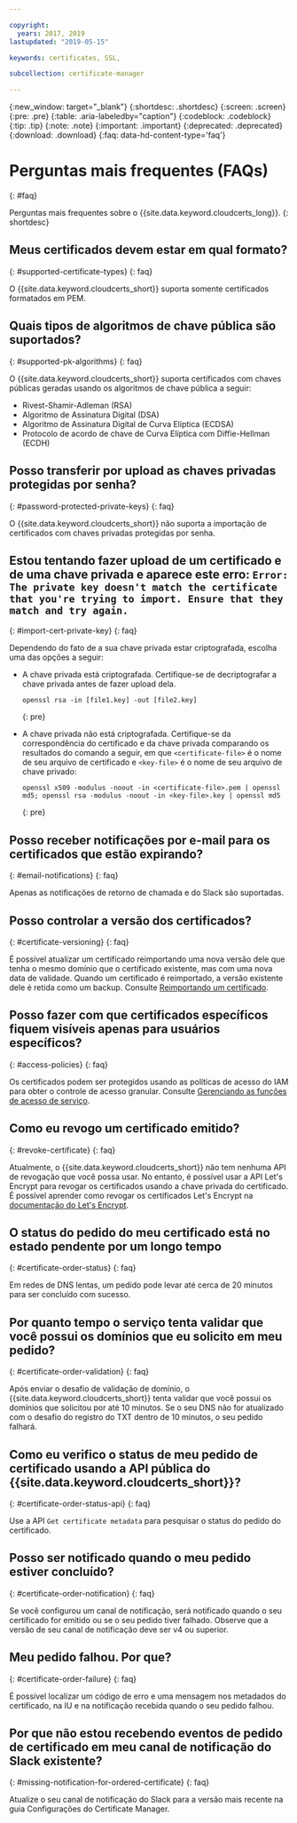 ```yaml
---

copyright:
  years: 2017, 2019
lastupdated: "2019-05-15"

keywords: certificates, SSL,

subcollection: certificate-manager

---
```


{:new_window: target="_blank"}
{:shortdesc: .shortdesc}
{:screen: .screen}
{:pre: .pre}
{:table: .aria-labeledby="caption"}
{:codeblock: .codeblock}
{:tip: .tip}
{:note: .note}
{:important: .important}
{:deprecated: .deprecated}
{:download: .download}
{:faq: data-hd-content-type='faq'}

# Perguntas mais frequentes (FAQs)
{: #faq}

Perguntas mais frequentes sobre o {{site.data.keyword.cloudcerts_long}}.
{: shortdesc}

## Meus certificados devem estar em qual formato?
{: #supported-certificate-types}
{: faq}

O {{site.data.keyword.cloudcerts_short}} suporta somente certificados formatados em PEM.

## Quais tipos de algoritmos de chave pública são suportados?
{: #supported-pk-algorithms}
{: faq}

O {{site.data.keyword.cloudcerts_short}} suporta certificados com chaves públicas geradas usando os algoritmos de chave pública a seguir:

* Rivest-Shamir-Adleman (RSA)
* Algoritmo de Assinatura Digital (DSA)
* Algoritmo de Assinatura Digital de Curva Elíptica (ECDSA)
* Protocolo de acordo de chave de Curva Elíptica com Diffie-Hellman (ECDH)


## Posso transferir por upload as chaves privadas protegidas por senha?
{: #password-protected-private-keys}
{: faq}

O {{site.data.keyword.cloudcerts_short}} não suporta a importação de certificados com chaves privadas protegidas por senha.

## Estou tentando fazer upload de um certificado e de uma chave privada e aparece este erro: `Error: The private key doesn't match the certificate that you're trying to import. Ensure that they match and try again.`
{: #import-cert-private-key}
{: faq}

Dependendo do fato de a sua chave privada estar criptografada, escolha uma das opções a seguir:

* A chave privada está criptografada. Certifique-se de decriptografar a chave privada antes de fazer upload dela.

   ```
   openssl rsa -in [file1.key] -out [file2.key]
   ```
   {: pre}

* A chave privada não está criptografada. Certifique-se da correspondência do certificado e da chave privada comparando os resultados do comando a seguir, em que `<certificate-file>` é o nome de seu arquivo de certificado e `<key-file>` é o nome de seu arquivo de chave privado:

   ```
   openssl x509 -modulus -noout -in <certificate-file>.pem | openssl md5; openssl rsa -modulus -noout -in <key-file>.key | openssl md5
   ```
   {: pre}

## Posso receber notificações por e-mail para os certificados que estão expirando?
{: #email-notifications}
{: faq}

Apenas as notificações de retorno de chamada e do Slack são suportadas.


## Posso controlar a versão dos certificados?
{: #certificate-versioning}
{: faq}

É possível atualizar um certificado reimportando uma nova versão dele que tenha o mesmo domínio que o certificado existente, mas com uma nova data de validade. Quando um certificado é reimportado, a versão existente dele é retida como um backup. Consulte [Reimportando um certificado](/docs/services/certificate-manager?topic=certificate-manager-managing-certificates-from-the-dashboard#reimport-certificate).



## Posso fazer com que certificados específicos fiquem visíveis apenas para usuários específicos?
{: #access-policies}
{: faq}

Os certificados podem ser protegidos usando as políticas de acesso do IAM para obter o controle de acesso granular. Consulte [Gerenciando as funções de acesso de serviço](/docs/services/certificate-manager?topic=certificate-manager-managing-service-access-roles#managing-service-access-roles).



## Como eu revogo um certificado emitido?
{: #revoke-certificate}
{: faq}

Atualmente, o {{site.data.keyword.cloudcerts_short}} não tem nenhuma API de revogação que você possa usar. No entanto, é possível usar a API Let's Encrypt para revogar os certificados usando a chave privada do certificado. É possível aprender como revogar os certificados Let's Encrypt na [documentação do Let's Encrypt](https://letsencrypt.org/docs/revoking/).



## O status do pedido do meu certificado está no estado pendente por um longo tempo
{: #certificate-order-status}
{: faq}

Em redes de DNS lentas, um pedido pode levar até cerca de 20 minutos para ser concluído com sucesso.

## Por quanto tempo o serviço tenta validar que você possui os domínios que eu solicito em meu pedido?
{: #certificate-order-validation}
{: faq}

Após enviar o desafio de validação de domínio, o {{site.data.keyword.cloudcerts_short}} tenta validar que você possui os domínios que solicitou por até 10 minutos. Se o seu DNS não for atualizado com o desafio do registro do TXT dentro de 10 minutos, o seu pedido falhará.

## Como eu verifico o status de meu pedido de certificado usando a API pública do {{site.data.keyword.cloudcerts_short}}?
{: #certificate-order-status-api}
{: faq}

Use a API `Get certificate metadata` para pesquisar o status do pedido do certificado.

## Posso ser notificado quando o meu pedido estiver concluído?
{: #certificate-order-notification}
{: faq}

Se você configurou um canal de notificação, será notificado quando o seu certificado for emitido ou se o seu pedido tiver falhado. Observe que a versão de seu canal de notificação deve ser v4 ou superior.

## Meu pedido falhou. Por que?
{: #certificate-order-failure}
{: faq}

É possível localizar um código de erro e uma mensagem nos metadados do certificado, na IU e na notificação recebida quando o seu pedido falhou.

## Por que não estou recebendo eventos de pedido de certificado em meu canal de notificação do Slack existente?
{: #missing-notification-for-ordered-certificate}
{: faq}

Atualize o seu canal de notificação do Slack para a versão mais recente na guia Configurações do Certificate Manager.
